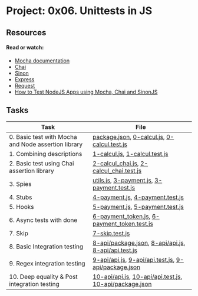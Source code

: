 # Project: 0x06. Unittests in JS

## Resources

#### Read or watch:

* [Mocha documentation](https://intranet.alxswe.com/rltoken/Gx5mfX41__cc2hwepcl0aA)
* [Chai](https://intranet.alxswe.com/rltoken/Rs3SrSdr9OxPp-4099A0cg)
* [Sinon](https://intranet.alxswe.com/rltoken/5KsW5N9sG3sGWW3z-jkNwA)
* [Express](https://intranet.alxswe.com/rltoken/Jq58SNUh8jcZqKoFcuOQdw)
* [Request](https://intranet.alxswe.com/rltoken/FcJfzr2jUJSj8Xp3z9L1wg)
* [How to Test NodeJS Apps using Mocha, Chai and SinonJS](https://intranet.alxswe.com/rltoken/HwB8gViDosy8znk7H9i4Pw)
## Tasks

| Task | File |
| ---- | ---- |
| 0. Basic test with Mocha and Node assertion library | [package.json](./package.json), [0-calcul.js](./0-calcul.js), [0-calcul.test.js](./0-calcul.test.js) |
| 1. Combining descriptions | [1-calcul.js](./1-calcul.js), [1-calcul.test.js](./1-calcul.test.js) |
| 2. Basic test using Chai assertion library | [2-calcul_chai.js](./2-calcul_chai.js), [2-calcul_chai.test.js](./2-calcul_chai.test.js) |
| 3. Spies | [utils.js](./utils.js), [3-payment.js](./3-payment.js), [3-payment.test.js](./3-payment.test.js) |
| 4. Stubs | [4-payment.js](./4-payment.js), [4-payment.test.js](./4-payment.test.js) |
| 5. Hooks | [5-payment.js](./5-payment.js), [5-payment.test.js](./5-payment.test.js) |
| 6. Async tests with done | [6-payment_token.js](./6-payment_token.js), [6-payment_token.test.js](./6-payment_token.test.js) |
| 7. Skip | [7-skip.test.js](./7-skip.test.js) |
| 8. Basic Integration testing | [8-api/package.json](./8-api/package.json), [8-api/api.js](./8-api/api.js), [8-api/api.test.js](./8-api/api.test.js) |
| 9. Regex integration testing | [9-api/api.js](./9-api/api.js), [9-api/api.test.js](./9-api/api.test.js), [9-api/package.json](./9-api/package.json) |
| 10. Deep equality & Post integration testing | [10-api/api.js](./10-api/api.js), [10-api/api.test.js](./10-api/api.test.js), [10-api/package.json](./10-api/package.json) |


